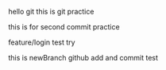hello git 
this is git practice

this is for second commit practice


feature/login test try

this is newBranch github add and commit test
